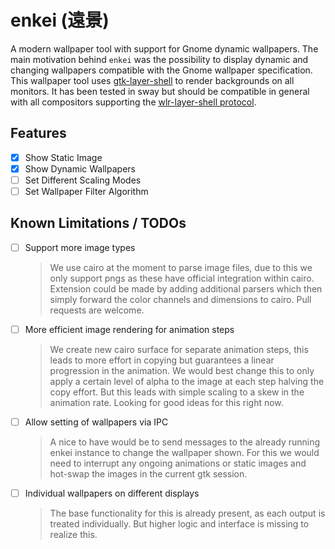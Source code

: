 # enkei (遠景)

A modern wallpaper tool with support for Gnome dynamic wallpapers. The main motivation behind `enkei` was
the possibility to display dynamic and changing wallpapers compatible with the
Gnome wallpaper specification. This wallpaper tool uses
[gtk-layer-shell](https://github.com/wmww/gtk-layer-shell) to render backgrounds
on all monitors. It has been tested in sway but should be compatible in general
with all compositors supporting the [wlr-layer-shell protocol](https://github.com/swaywm/wlr-protocols/blob/master/unstable/wlr-layer-shell-unstable-v1.xml).

## Features

- [X] Show Static Image
- [X] Show Dynamic Wallpapers
- [ ] Set Different Scaling Modes
- [ ] Set Wallpaper Filter Algorithm

## Known Limitations / TODOs

- [ ] Support more image types

    > We use cairo at the moment to parse image files, due to this we only
    > support pngs as these have official integration within cairo.  Extension
    > could be made by adding additional parsers which then simply forward the
    > color channels and dimensions to cairo.  Pull requests are welcome.
    
- [ ] More efficient image rendering for animation steps

    > We create new cairo surface for separate animation steps, this leads to
    > more effort in copying but guarantees a linear progression in the
    > animation.  We would best change this to only apply a certain level of
    > alpha to the image at each step halving the copy effort. But this leads
    > with simple scaling to a skew in the animation rate. Looking for good
    > ideas for this right now.
    
- [ ] Allow setting of wallpapers via IPC

    > A nice to have would be to send messages to the already running enkei
    > instance to change the wallpaper shown.  For this we would need to
    > interrupt any ongoing animations or static images and hot-swap the images
    > in the current gtk session.
    
- [ ] Individual wallpapers on different displays

    > The base functionality for this is already present, as each output is
    > treated individually. But higher logic and interface is missing to realize
    > this.
